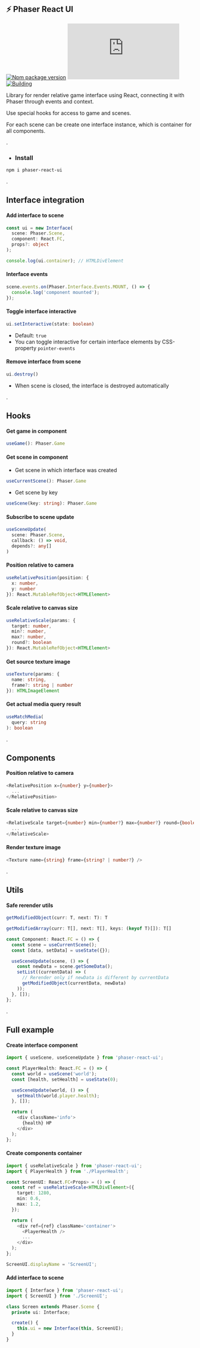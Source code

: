 ## ⚡ Phaser React UI
[![Npm package version](https://badgen.net/npm/v/phaser-react-ui)](https://npmjs.com/package/phaser-react-ui)
[![Small size](https://img.badgesize.io/neki-dev/phaser-react-ui/main/dist/index.js)](https://github.com/neki-dev/phaser-react-ui/blob/main/dist/index.js)
[![Building](https://github.com/neki-dev/phaser-react-ui/actions/workflows/build.yml/badge.svg)](https://github.com/neki-dev/phaser-react-ui/actions/workflows/build.yml)

Library for render relative game interface using React, connecting it with Phaser through events and context.

Use special hooks for access to game and scenes.

For each scene can be create one interface instance, which is container for all components.

.

* ### Install

```sh
npm i phaser-react-ui
```

.

## Interface integration
#### Add interface to scene
```ts
const ui = new Interface(
  scene: Phaser.Scene, 
  component: React.FC, 
  props?: object
);

console.log(ui.container); // HTMLDivElement
```

#### Interface events
```ts
scene.events.on(Phaser.Interface.Events.MOUNT, () => {
  console.log('component mounted');
});
```

#### Toggle interface interactive
```ts
ui.setInteractive(state: boolean)
```
* Default: `true`
* You can toggle interactive for certain interface elements by CSS-property `pointer-events`

#### Remove interface from scene
```ts
ui.destroy()
```
* When scene is closed, the interface is destroyed automatically

.

## Hooks
#### Get game in component
```ts
useGame(): Phaser.Game
```

#### Get scene in component
  * Get scene in which interface was created
```ts
useCurrentScene(): Phaser.Game
```
  * Get scene by key
```ts
useScene(key: string): Phaser.Game
```

#### Subscribe to scene update
```ts
useSceneUpdate(
  scene: Phaser.Scene, 
  callback: () => void, 
  depends?: any[]
)
```

#### Position relative to camera
```ts
useRelativePosition(position: { 
  x: number, 
  y: number
}): React.MutableRefObject<HTMLElement>
```

#### Scale relative to canvas size
```ts
useRelativeScale(params: { 
  target: number, 
  min?: number,
  max?: number,
  round?: boolean
}): React.MutableRefObject<HTMLElement>
```

#### Get source texture image
```ts
useTexture(params: {
  name: string, 
  frame?: string | number
}): HTMLImageElement
```

#### Get actual media query result
```ts
useMatchMedia(
  query: string
): boolean
```

.

## Components

#### Position relative to camera
```ts
<RelativePosition x={number} y={number}>
  ...
</RelativePosition>
```

#### Scale relative to canvas size
```ts
<RelativeScale target={number} min={number?} max={number?} round={boolean?}>
  ...
</RelativeScale>
```

#### Render texture image
```ts
<Texture name={string} frame={string? | number?} />
```

.

## Utils
#### Safe rerender utils
```ts
getModifiedObject(curr: T, next: T): T 
```
```ts
getModifiedArray(curr: T[], next: T[], keys: (keyof T)[]): T[]
```
```ts
const Component: React.FC = () => {
  const scene = useCurrentScene();
  const [data, setData] = useState({});

  useSceneUpdate(scene, () => {
    const newData = scene.getSomeData();
    setList((currentData) => (
      // Rerender only if newData is different by currentData
      getModifiedObject(currentData, newData)
    ));
  }, []);
};
```

.

## Full example

#### Create interface component
```ts
import { useScene, useSceneUpdate } from 'phaser-react-ui';

const PlayerHealth: React.FC = () => {
  const world = useScene('world');
  const [health, setHealth] = useState(0);

  useSceneUpdate(world, () => {
    setHealth(world.player.health);
  }, []);

  return (
    <div className='info'>
      {health} HP
    </div>
  );
};
```

#### Create components container
```ts
import { useRelativeScale } from 'phaser-react-ui';
import { PlayerHealth } from './PlayerHealth';

const ScreenUI: React.FC<Props> = () => {
  const ref = useRelativeScale<HTMLDivElement>({
    target: 1280,
    min: 0.6,
    max: 1.2,
  });

  return (
    <div ref={ref} className='container'>
      <PlayerHealth />
      ...
    </div>
  );
};

ScreenUI.displayName = 'ScreenUI';
```

#### Add interface to scene
```ts
import { Interface } from 'phaser-react-ui';
import { ScreenUI } from './ScreenUI';

class Screen extends Phaser.Scene {
  private ui: Interface;

  create() {
    this.ui = new Interface(this, ScreenUI);
  }
}
```